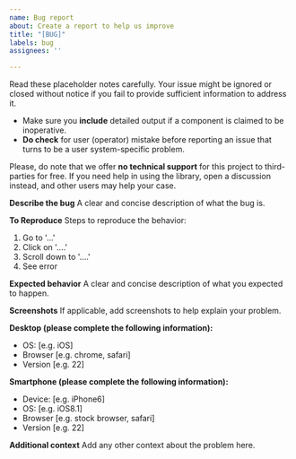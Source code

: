 ```yaml
---
name: Bug report
about: Create a report to help us improve
title: "[BUG]"
labels: bug
assignees: ''

---
```


Read these placeholder notes carefully. Your issue might be ignored or closed without notice if you fail to provide sufficient information to address it.

- Make sure you **include** detailed output if a component is claimed to be inoperative.
- **Do check** for user (operator) mistake before reporting an issue that turns to be a user system-specific problem.

Please, do note that we offer **no technical support** for this project to third-parties for free. If you need help in using the library, open a discussion instead, and other users may help your case.

**Describe the bug**
A clear and concise description of what the bug is.

**To Reproduce**
Steps to reproduce the behavior:
1. Go to '...'
2. Click on '....'
3. Scroll down to '....'
4. See error

**Expected behavior**
A clear and concise description of what you expected to happen.

**Screenshots**
If applicable, add screenshots to help explain your problem.

**Desktop (please complete the following information):**
 - OS: [e.g. iOS]
 - Browser [e.g. chrome, safari]
 - Version [e.g. 22]

**Smartphone (please complete the following information):**
 - Device: [e.g. iPhone6]
 - OS: [e.g. iOS8.1]
 - Browser [e.g. stock browser, safari]
 - Version [e.g. 22]

**Additional context**
Add any other context about the problem here.

